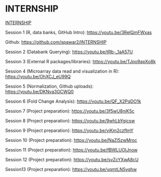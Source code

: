 # INTERNSHIP

[INTERNSHIP](https://pawar1550.wixsite.com/claflin-courses/copy-of-csci-hnth-391-2)

Session 1 (R, data banks, GitHub Intro): https://youtu.be/3ReIQmFWxas

Github: https://github.com/spawar2/INTERNSHIP

Session 2 (Databank Querying): https://youtu.be/tRb-_1aA57U

Session 3 (External R packages/libraries): https://youtu.be/TJpo9apXo8k

Session 4 (Microarray data read and visualization in R): https://youtu.be/OhXCJ_eU99Q

Session 5 (Normalization, Github uploads): https://youtu.be/DKNva3GCWQ0

Session 6 (Fold Change Analysis): https://youtu.be/QF_X2PqDO1k

Session 7 (Project preparation): https://youtu.be/3f5wU8niK5c

Session 8 (Project preparation): https://youtu.be/9whLbYgicsw

Session 9 (Project preparation): https://youtu.be/viKm2czflmY

Session 10 (Project preparation): https://youtu.be/NaZl5zwMroc

Session 11 (Project preparation): https://youtu.be/fBWLUOIJnow

Session 12 (Project preparation): https://youtu.be/svZcYXwA8cU

Session13 (Project preparation): https://youtu.be/yqmtLN5yqhw
